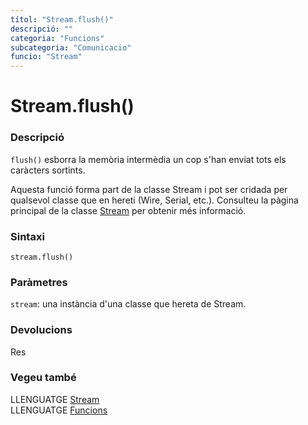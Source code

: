 ```yaml
---
títol: "Stream.flush()"
descripció: ""
categoria: "Funcions"
subcategoria: "Comunicacio"
funcio: "Stream"
---
```


# Stream.flush()

### Descripció

`flush()` esborra la memòria intermèdia un cop s'han enviat tots els caràcters sortints.

Aquesta funció forma part de la classe Stream i pot ser cridada per qualsevol classe que en hereti (Wire, Serial, etc.). Consulteu la pàgina principal de la classe [Stream](../Stream.md) per obtenir més informació.

### Sintaxi

`stream.flush()`  

### Paràmetres

`stream`: una instància d'una classe que hereta de Stream.  

### Devolucions

Res

### Vegeu també

LLENGUATGE [Stream](../Stream.md)  
LLENGUATGE [Funcions](../../Funcions.md)  
